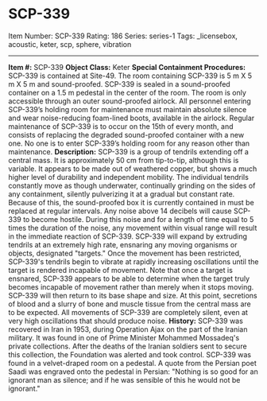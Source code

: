 # SCP-339
Item Number: SCP-339
Rating: 186
Series: series-1
Tags: _licensebox, acoustic, keter, scp, sphere, vibration

---

**Item #:** SCP-339
**Object Class:** Keter
**Special Containment Procedures:** SCP-339 is contained at Site-49. The room containing SCP-339 is 5 m X 5 m X 5 m and sound-proofed. SCP-339 is sealed in a sound-proofed container on a 1.5 m pedestal in the center of the room. The room is only accessible through an outer sound-proofed airlock.
All personnel entering SCP-339’s holding room for maintenance must maintain absolute silence and wear noise-reducing foam-lined boots, available in the airlock. Regular maintenance of SCP-339 is to occur on the 15th of every month, and consists of replacing the degraded sound-proofed container with a new one.
No one is to enter SCP-339’s holding room for any reason other than maintenance.
**Description:** SCP-339 is a group of tendrils extending off a central mass. It is approximately 50 cm from tip-to-tip, although this is variable. It appears to be made out of weathered copper, but shows a much higher level of durability and independent mobility. The individual tendrils constantly move as though underwater, continually grinding on the sides of any containment, silently pulverizing it at a gradual but constant rate. Because of this, the sound-proofed box it is currently contained in must be replaced at regular intervals.
Any noise above 14 decibels will cause SCP-339 to become hostile. During this noise and for a length of time equal to 5 times the duration of the noise, any movement within visual range will result in the immediate reaction of SCP-339. SCP-339 will expand by extruding tendrils at an extremely high rate, ensnaring any moving organisms or objects, designated "targets." Once the movement has been restricted, SCP-339's tendrils begin to vibrate at rapidly increasing oscillations until the target is rendered incapable of movement. Note that once a target is ensnared, SCP-339 appears to be able to determine when the target truly becomes incapable of movement rather than merely when it stops moving.
SCP-339 will then return to its base shape and size. At this point, secretions of blood and a slurry of bone and muscle tissue from the central mass are to be expected. All movements of SCP-339 are completely silent, even at very high oscillations that should produce noise.
**History:** SCP-339 was recovered in Iran in 1953, during Operation Ajax on the part of the Iranian military. It was found in one of Prime Minister Mohammed Mossadeq's private collections. After the deaths of the Iranian soldiers sent to secure this collection, the Foundation was alerted and took control. SCP-339 was found in a velvet-draped room on a pedestal.
A quote from the Persian poet Saadi was engraved onto the pedestal in Persian: "Nothing is so good for an ignorant man as silence; and if he was sensible of this he would not be ignorant."